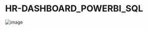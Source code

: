 # HR-DASHBOARD_POWERBI_SQL
![image](https://github.com/user-attachments/assets/ccd1ff74-5a68-4eb4-bbdd-7ea6c02a2084)
